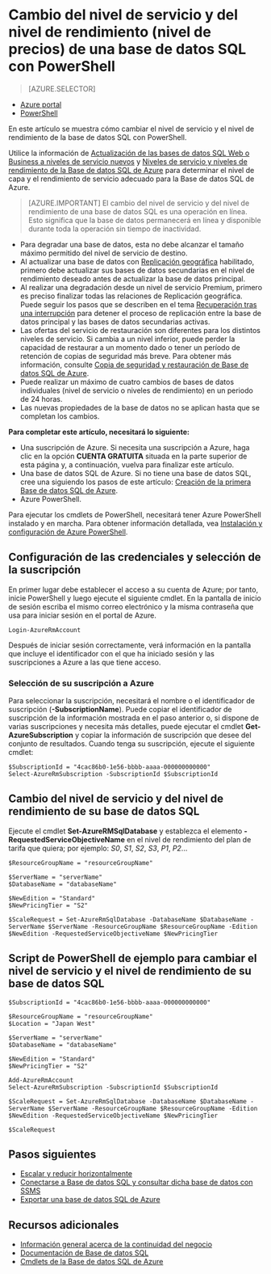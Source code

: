 <properties 
    pageTitle="Cambio del nivel de servicio y del nivel de rendimiento de una base de datos SQL de Azure mediante PowerShell" 
    description="El cambio del nivel de servicio y del nivel de rendimiento de una base de datos SQL de Azure muestra cómo escalar o reducir verticalmente dicha base de datos mediante PowerShell. Cambio del nivel de precios de una base de datos SQL de Azure mediante PowerShell." 
	services="sql-database"
	documentationCenter=""
	authors="stevestein"
	manager="jeffreyg"
	editor=""/>

<tags
	ms.service="sql-database"
	ms.devlang="NA"
	ms.date="02/23/2016"
	ms.author="sstein"
	ms.workload="data-management"
	ms.topic="article"
	ms.tgt_pltfrm="NA"/>


# Cambio del nivel de servicio y del nivel de rendimiento (nivel de precios) de una base de datos SQL con PowerShell


> [AZURE.SELECTOR]
- [Azure portal](sql-database-scale-up.md)
- [PowerShell](sql-database-scale-up-powershell.md)


En este artículo se muestra cómo cambiar el nivel de servicio y el nivel de rendimiento de la base de datos SQL con PowerShell.

Utilice la información de [Actualización de las bases de datos SQL Web o Business a niveles de servicio nuevos](sql-database-upgrade-server-portal.md) y [Niveles de servicio y niveles de rendimiento de la Base de datos SQL de Azure](sql-database-service-tiers.md) para determinar el nivel de capa y el rendimiento de servicio adecuado para la Base de datos SQL de Azure.

> [AZURE.IMPORTANT] El cambio del nivel de servicio y del nivel de rendimiento de una base de datos SQL es una operación en línea. Esto significa que la base de datos permanecerá en línea y disponible durante toda la operación sin tiempo de inactividad.

- Para degradar una base de datos, esta no debe alcanzar el tamaño máximo permitido del nivel de servicio de destino. 
- Al actualizar una base de datos con [Replicación geográfica](sql-database-geo-replication-portal) habilitado, primero debe actualizar sus bases de datos secundarias en el nivel de rendimiento deseado antes de actualizar la base de datos principal.
- Al realizar una degradación desde un nivel de servicio Premium, primero es preciso finalizar todas las relaciones de Replicación geográfica. Puede seguir los pasos que se describen en el tema [Recuperación tras una interrupción](sql-database-disaster-recovery.md) para detener el proceso de replicación entre la base de datos principal y las bases de datos secundarias activas.
- Las ofertas del servicio de restauración son diferentes para los distintos niveles de servicio. Si cambia a un nivel inferior, puede perder la capacidad de restaurar a un momento dado o tener un período de retención de copias de seguridad más breve. Para obtener más información, consulte [Copia de seguridad y restauración de Base de datos SQL de Azure](sql-database-business-continuity.md).
- Puede realizar un máximo de cuatro cambios de bases de datos individuales (nivel de servicio o niveles de rendimiento) en un periodo de 24 horas.
- Las nuevas propiedades de la base de datos no se aplican hasta que se completan los cambios.



**Para completar este artículo, necesitará lo siguiente:**

- Una suscripción de Azure. Si necesita una suscripción a Azure, haga clic en la opción **CUENTA GRATUITA** situada en la parte superior de esta página y, a continuación, vuelva para finalizar este artículo.
- Una base de datos SQL de Azure. Si no tiene una base de datos SQL, cree una siguiendo los pasos de este artículo: [Creación de la primera Base de datos SQL de Azure](sql-database-get-started.md).
- Azure PowerShell.


Para ejecutar los cmdlets de PowerShell, necesitará tener Azure PowerShell instalado y en marcha. Para obtener información detallada, vea [Instalación y configuración de Azure PowerShell](../powershell-install-configure.md).



## Configuración de las credenciales y selección de la suscripción

En primer lugar debe establecer el acceso a su cuenta de Azure; por tanto, inicie PowerShell y luego ejecute el siguiente cmdlet. En la pantalla de inicio de sesión escriba el mismo correo electrónico y la misma contraseña que usa para iniciar sesión en el portal de Azure.

	Login-AzureRmAccount

Después de iniciar sesión correctamente, verá información en la pantalla que incluye el identificador con el que ha iniciado sesión y las suscripciones a Azure a las que tiene acceso.


### Selección de su suscripción a Azure

Para seleccionar la suscripción, necesitará el nombre o el identificador de suscripción (**-SubscriptionName**). Puede copiar el identificador de suscripción de la información mostrada en el paso anterior o, si dispone de varias suscripciones y necesita más detalles, puede ejecutar el cmdlet **Get-AzureSubscription** y copiar la información de suscripción que desee del conjunto de resultados. Cuando tenga su suscripción, ejecute el siguiente cmdlet:

	$SubscriptionId = "4cac86b0-1e56-bbbb-aaaa-000000000000"
    Select-AzureRmSubscription -SubscriptionId $SubscriptionId




## Cambio del nivel de servicio y del nivel de rendimiento de su base de datos SQL

Ejecute el cmdlet **Set-AzureRMSqlDatabase** y establezca el elemento **-RequestedServiceObjectiveName** en el nivel de rendimiento del plan de tarifa que quiera; por ejemplo: *S0*, *S1*, *S2*, *S3*, *P1*, *P2*...

    $ResourceGroupName = "resourceGroupName"
    
    $ServerName = "serverName"
    $DatabaseName = "databaseName"

    $NewEdition = "Standard"
    $NewPricingTier = "S2"

    $ScaleRequest = Set-AzureRmSqlDatabase -DatabaseName $DatabaseName -ServerName $ServerName -ResourceGroupName $ResourceGroupName -Edition $NewEdition -RequestedServiceObjectiveName $NewPricingTier


  

   


## Script de PowerShell de ejemplo para cambiar el nivel de servicio y el nivel de rendimiento de su base de datos SQL

    

    
    $SubscriptionId = "4cac86b0-1e56-bbbb-aaaa-000000000000"
    
    $ResourceGroupName = "resourceGroupName"
    $Location = "Japan West"
    
    $ServerName = "serverName"
    $DatabaseName = "databaseName"
    
    $NewEdition = "Standard"
    $NewPricingTier = "S2"
    
    Add-AzureRmAccount
    Select-AzureRmSubscription -SubscriptionId $SubscriptionId
    
    $ScaleRequest = Set-AzureRmSqlDatabase -DatabaseName $DatabaseName -ServerName $ServerName -ResourceGroupName $ResourceGroupName -Edition $NewEdition -RequestedServiceObjectiveName $NewPricingTier
    
    $ScaleRequest
    
        


## Pasos siguientes

- [Escalar y reducir horizontalmente](sql-database-elastic-scale-get-started.md)
- [Conectarse a Base de datos SQL y consultar dicha base de datos con SSMS](sql-database-connect-query-ssms.md)
- [Exportar una base de datos SQL de Azure](sql-database-export-powershell.md)

## Recursos adicionales

- [Información general acerca de la continuidad del negocio](sql-database-business-continuity.md)
- [Documentación de Base de datos SQL](http://azure.microsoft.com/documentation/services/sql-database/)
- [Cmdlets de la Base de datos SQL de Azure](http://msdn.microsoft.com/library/mt574084.aspx)

<!---HONumber=AcomDC_0224_2016-->
